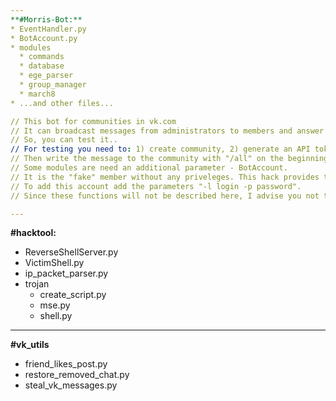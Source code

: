 ```yaml
---
**#Morris-Bot:**
* EventHandler.py
* BotAccount.py
* modules
  * commands
  * database
  * ege_parser
  * group_manager
  * march8
* ...and other files...

// This bot for communities in vk.com
// It can broadcast messages from administrators to members and answer to commands from members.
// So, you can test it..
// For testing you need to: 1) create community, 2) generate an API token, 3) launch the bot with the parameter "-T your_token".
// Then write the message to the community with "/all" on the beginning to broadcast it to the members, or "/mdr" to broadcast to the administrators.
// Some modules are need an additional parameter - BotAccount.  
// It is the "fake" member without any priveleges. This hack provides the ability to analyze the wall, discussion boards, etc.
// To add this account add the parameters "-l login -p password".
// Since these functions will not be described here, I advise you not to test them.

---
```

**#hacktool:**
* ReverseShellServer.py
* VictimShell.py
* ip_packet_parser.py
* trojan
  * create_script.py
  * mse.py
  * shell.py

---
**#vk_utils**
* friend_likes_post.py
* restore_removed_chat.py
* steal_vk_messages.py
